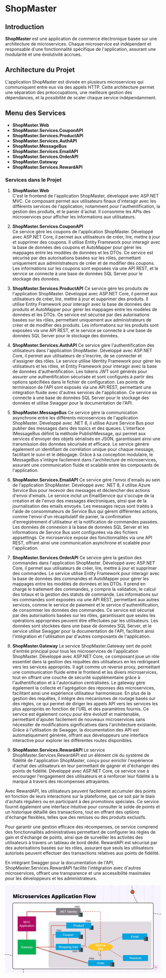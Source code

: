 # ShopMaster

## Introduction
**ShopMaster** est une application de commerce électronique basée sur une architecture de microservices. Chaque microservice est indépendant et responsable d'une fonctionnalité spécifique de l'application, assurant une modularité et une évolutivité accrues.

## Architecture du Projet
L'application ShopMaster est divisée en plusieurs microservices qui communiquent entre eux via des appels HTTP. Cette architecture permet une séparation des préoccupations, une meilleure gestion des dépendances, et la possibilité de scaler chaque service indépendamment.

## Menu des Services
- **ShopMaster.Web**
- **ShopMaster.Services.CouponAPI**
- **ShopMaster.Services.ProductAPI**
- **ShopMaster.Services.AuthAPI**
- **ShopMaster.MessageBus**
- **ShopMaster.Services.EmailAPI**
- **ShopMaster.Services.OrderAPI**
- **ShopMaster.Gateway**
- **ShopMaster.Services.RewardAPI**

### Services dans le Projet

1. **ShopMaster.Web**  
 C'est le frontend de l'application ShopMaster, développé avec ASP.NET MVC. Ce composant permet aux utilisateurs finaux d'interagir avec les différents services de l'application, notamment pour l'authentification, la gestion des produits, et le panier d'achat. Il consomme les APIs des microservices pour afficher les informations aux utilisateurs.

 2. **ShopMaster.Services.CouponAPI**  
   Ce service gère les coupons de l'application ShopMaster. Développé avec ASP.NET Core, il permet aux utilisateurs de créer, lire, mettre à jour et supprimer des coupons. Il utilise Entity Framework pour interagir avec la base de données des coupons et AutoMapper pour gérer les mappages entre les modèles de données et les DTOs. Ce service est sécurisé par des autorisations basées sur les rôles, permettant uniquement aux administrateurs de créer et de modifier des coupons. Les informations sur les coupons sont exposées via une API REST, et le service se connecte à une base de données SQL Server pour le stockage des données.

3. **ShopMaster.Services.ProductAPI**
Ce service gère les produits de l'application ShopMaster. Développé avec ASP.NET Core, il permet aux utilisateurs de créer, lire, mettre à jour et supprimer des produits. Il utilise Entity Framework pour interagir avec la base de données des produits et AutoMapper pour gérer les mappages entre les modèles de données et les DTOs. Ce service est sécurisé par des autorisations basées sur les rôles, permettant uniquement aux administrateurs de créer et de modifier des produits. Les informations sur les produits sont exposées via une API REST, et le service se connecte à une base de données SQL Server pour le stockage des données.

4. **ShopMaster.Services.AuthAPI**
Ce service gère l'authentification des utilisateurs dans l'application ShopMaster. Développé avec ASP.NET Core, il permet aux utilisateurs de s'inscrire, de se connecter et d'assigner des rôles. Le service utilise Identity Framework pour gérer les utilisateurs et les rôles, et Entity Framework pour interagir avec la base de données d'authentification. Les tokens JWT sont générés pour assurer une authentification sécurisée et sont configurés à partir des options spécifiées dans le fichier de configuration. Les points de terminaison de l'API sont exposés via une API REST, permettant une intégration fluide avec d'autres services de l'application. Ce service se connecte à une base de données SQL Server pour le stockage des données et utilise Swagger pour la documentation de l'API.

5. **ShopMaster.MessageBus**
Ce service gère la communication asynchrone entre les différents microservices de l'application ShopMaster. Développé avec .NET 8, il utilise Azure Service Bus pour publier des messages dans des topics et des queues. L'interface IMessageBus définit la méthode PublishMessage, qui permet aux services d'envoyer des objets sérialisés en JSON, garantissant ainsi une transmission des données sécurisée et efficace. Le service génère également un identifiant de corrélation unique pour chaque message, facilitant le suivi et le débogage. Grâce à sa conception modulaire, le MessageBus s'intègre facilement dans l'architecture de microservices, assurant une communication fluide et scalable entre les composants de l'application.

6. **ShopMaster.Services.EmailAPI**
Ce service gère l'envoi d'emails au sein de l'application ShopMaster. Développé avec .NET 8, il utilise Azure Service Bus pour recevoir des messages et déclencher des actions d'envoi d'emails. Le service inclut un EmailService qui s'occupe de la création et de l'envoi des messages électroniques, ainsi que de la journalisation des emails envoyés. Les messages reçus sont traités à l'aide de consommateurs de Service Bus qui gèrent différentes actions, comme l'envoi d'un récapitulatif de panier, la confirmation d'enregistrement d'utilisateur et la notification de commandes passées. Les données de connexion à la base de données SQL Server et les informations de Service Bus sont configurées via des fichiers appsettings. Ce microservice expose des fonctionnalités via une API REST, offrant ainsi une communication asynchrone et scalable pour l'application.

7. **ShopMaster.Services.OrderAPI**
Ce service gère la gestion des commandes dans l'application ShopMaster. Développé avec ASP.NET Core, il permet aux utilisateurs de créer, lire, mettre à jour et supprimer des commandes. Le service utilise Entity Framework pour interagir avec la base de données des commandes et AutoMapper pour gérer les mappages entre les modèles de données et les DTOs. Il prend en charge le traitement des commandes, y compris la validation, le calcul des totaux et la gestion des statuts de commande. Les informations sur les commandes sont exposées via une API REST, permettant aux autres services, comme le service de paiement et le service d'authentification, de consommer les données des commandes. Ce service est sécurisé par des autorisations basées sur les rôles, garantissant que seules les opérations appropriées peuvent être effectuées par les utilisateurs. Les données sont stockées dans une base de données SQL Server, et le service utilise Swagger pour la documentation de l'API, facilitant ainsi l'intégration et l'utilisation par d'autres composants de l'application.

8. **ShopMaster.Gateway**
Le service ShopMaster.Gateway sert de point d'entrée principal pour tous les microservices de l'application ShopMaster. Développé avec ASP.NET Core, ce composant joue un rôle essentiel dans la gestion des requêtes des utilisateurs en les redirigeant vers les services appropriés. Il agit comme un reverse proxy, permettant une communication fluide entre le frontend et les divers microservices, tout en offrant une couche de sécurité supplémentaire grâce à l'authentification et à l'autorisation centralisées.
Le gateway gère également la collecte et l'agrégation des réponses des microservices, facilitant ainsi une expérience utilisateur harmonieuse. En plus de la gestion des requêtes, il intègre des mécanismes de routage basés sur des règles, ce qui permet de diriger les appels API vers les services les plus appropriés en fonction de l'URL et des paramètres fournis.
Ce service est également conçu pour être évolutif et maintenable, permettant d'ajouter facilement de nouveaux microservices sans nécessiter de modifications significatives dans l'architecture existante. Grâce à l'utilisation de Swagger, la documentation des API est automatiquement générée, offrant aux développeurs une interface interactive pour explorer les différentes routes disponibles.

9. **ShopMaster.Services.RewardAPI**
Le service ShopMaster.Services.RewardAPI est un élément clé du système de fidélité de l'application ShopMaster, conçu pour enrichir l'expérience d'achat des utilisateurs en leur permettant de gagner et d'échanger des points de fidélité. Développé avec ASP.NET Core, ce service vise à encourager l'engagement des utilisateurs et à renforcer leur fidélité à la marque à travers des récompenses attrayantes.

Avec RewardAPI, les utilisateurs peuvent facilement accumuler des points en fonction de leurs interactions sur la plateforme, que ce soit par le biais d'achats réguliers ou en participant à des promotions spéciales. Ce service fournit également une interface intuitive pour consulter le solde de points et un historique détaillé des transactions, tout en offrant des options d'échange flexibles, telles que des remises ou des produits exclusifs.

Pour garantir une gestion efficace des récompenses, ce service comprend des fonctionnalités administratives permettant de configurer les règles de gain et d'échange de points, ainsi que de surveiller les activités des utilisateurs à travers un tableau de bord dédié. RewardAPI est sécurisé par des autorisations basées sur les rôles, assurant que seuls les utilisateurs autorisés peuvent effectuer des transactions relatives aux points de fidélité.

En intégrant Swagger pour la documentation de l'API, ShopMaster.Services.RewardAPI facilite l'intégration avec d'autres microservices, offrant une transparence et une accessibilité maximales pour les développeurs et les administrateurs.

![ShopMaster-Project-Design](https://raw.githubusercontent.com/Oussama-souissi024/ShopMaster-/refs/heads/main/Microservices-project-architecture.png)